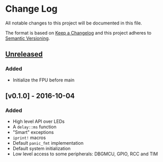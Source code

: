 # Change Log

All notable changes to this project will be documented in this file.

The format is based on [Keep a Changelog](http://keepachangelog.com/)
and this project adheres to [Semantic Versioning](http://semver.org/).

## [Unreleased]

### Added

- Initialize the FPU before main

## [v0.1.0] - 2016-10-04

### Added

- High level API over LEDs
- A `delay::ms` function
- "Smart" exceptions
- `iprint!` macros
- Default `panic_fmt` implementation
- Default system initialization
- Low level access to some peripherals: DBGMCU, GPIO, RCC and TIM

[Unreleased]: https://github.com/japaric/rustc-cfg/compare/v0.1.0...HEAD
